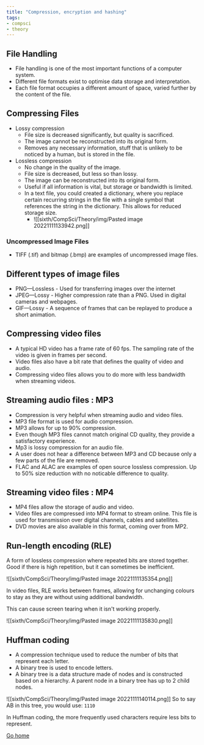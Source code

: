 ```yaml
---
title: "Compression, encryption and hashing"
tags:
- compsci
- theory
---
```


## File Handling
- File handling is one of the most important functions of a computer system.
- Different file formats exist to optimise data storage and interpretation.
- Each file format occupies a different amount of space, varied further by the content of the file.

## Compressing Files
- Lossy compression
	- File size is decreased significantly, but quality is sacrificed.
	- The image cannot be reconstructed into its original form.
	- Removes any necessary information, stuff that is unlikely to be noticed by a human, but is stored in the file.
- Lossless compression
	- No change in the quality of the image.
	- File size is decreased, but less so than lossy.
	- The image can be reconstructed into its original form.
	- Useful if all information is vital, but storage or bandwidth is limited.
	- In a text file, you could created a dictionary, where you replace certain recurring strings in the file with a single symbol that references the string in the dictionary. This allows for reduced storage size.
		- ![[sixth/CompSci/Theory/img/Pasted image 20221111133942.png]]

### Uncompressed Image Files
- TIFF (.tif) and bitmap (.bmp) are examples of uncompressed image files.

## Different types of image files
- PNG—Lossless - Used for transferring images over the internet
- JPEG—Lossy - Higher compression rate than a PNG. Used in digital cameras and webpages.
- GIF—Lossy - A sequence of frames that can be replayed to produce a short animation.

## Compressing video files
- A typical HD video has a frame rate of 60 fps. The sampling rate of the video is given in frames per second.
- Video files also have a bit rate that defines the quality of video and audio.
- Compressing video files allows you to do more with less bandwidth when streaming videos.

## Streaming audio files : MP3
- Compression is very helpful when streaming audio and video files.
- MP3 file format is used for audio compression.
- MP3 allows for up to 90% compression.
- Even though MP3 files cannot match original CD quality, they provide a satisfactory experience.
- Mp3 is lossy compression for an audio file.
- A user does not hear a difference between MP3 and CD because only a few parts of the file are removed.
- FLAC and ALAC are examples of open source lossless compression. Up to 50% size reduction with no noticable difference to quality.

## Streaming video files : MP4
- MP4 files allow the storage of audio and video.
- Video files are compressed into MP4 format to stream online. This file is used for transmission over digital channels, cables and satellites. 
- DVD movies are also available in this format, coming over from MP2.

## Run-length encoding (RLE)

A form of lossless compression where repeated bits are stored together. Good if there is high repetition, but it can sometimes be inefficient.

![[sixth/CompSci/Theory/img/Pasted image 20221111135354.png]]

In video files, RLE works between frames, allowing for unchanging colours to stay as they are without using additional bandwidth.

This can cause screen tearing when it isn't working properly.

![[sixth/CompSci/Theory/img/Pasted image 20221111135830.png]]

## Huffman coding
- A compression technique used to reduce the number of bits that represent each letter.
- A binary tree is used to encode letters.
- A binary tree is a data structure made of nodes and is constructed based on a hierarchy. A parent node in a binary tree has up to 2 child nodes.

![[sixth/CompSci/Theory/img/Pasted image 20221111140114.png]]
So to say AB in this tree, you would use:
`1110`

In Huffman coding, the more frequently used characters require less bits to represent.

[Go home](/)